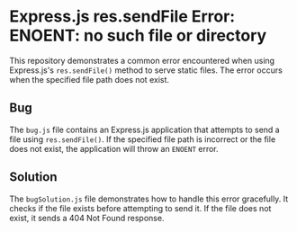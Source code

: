 # Express.js res.sendFile Error: ENOENT: no such file or directory

This repository demonstrates a common error encountered when using Express.js's `res.sendFile()` method to serve static files. The error occurs when the specified file path does not exist.

## Bug

The `bug.js` file contains an Express.js application that attempts to send a file using `res.sendFile()`. If the specified file path is incorrect or the file does not exist, the application will throw an `ENOENT` error.

## Solution

The `bugSolution.js` file demonstrates how to handle this error gracefully. It checks if the file exists before attempting to send it.  If the file does not exist, it sends a 404 Not Found response.